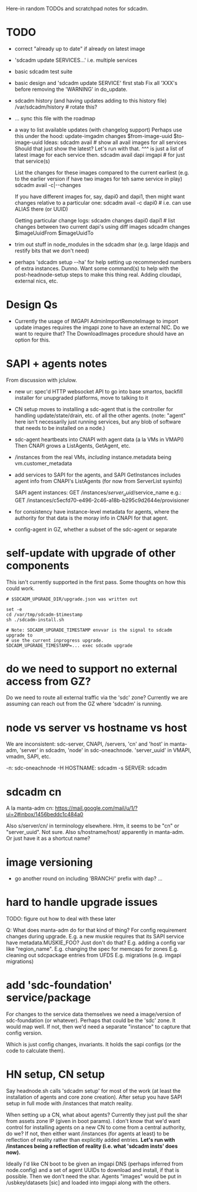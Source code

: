 Here-in random TODOs and scratchpad notes for sdcadm.


# TODO

- correct "already up to date" if already on latest image

- 'sdcadm update SERVICES...' i.e. multiple services

- basic sdcadm test suite

- basic design and 'sdcadm update SERVICE' first stab
  Fix all 'XXX's before removing the 'WARNING' in do_update.

- sdcadm history (and having updates adding to this history file)
  /var/sdcadm/history   # rotate this?

- ... sync this file with the roadmap

- a way to list available updates (with changelog support)
  Perhaps use this under the hood:
        update-imgadm changes $from-image-uuid $to-image-uuid
  Ideas:
        sdcadm avail              # show all avail images for all services
  Should that just show the latest? Let's run with that. ^^^ is just a list
  of latest image for each service then.
        sdcadm avail dapi imgapi  # for just that service(s)

  List the changes for these images compared to the current earliest (e.g.
  to the earlier version if have two images for teh same service in play)
        sdcadm avail -c|--changes

  If you have different images for, say, dapi0 and dapi1, then might want
  changes relative to a particular one:
        sdcadm avail -c dapi0    # i.e. can use ALIAS there (or UUID)

  Getting particular change logs:
        sdcadm changes dapi0 dapi1  # list changes between two current dapi's using diff images
        sdcadm changes $imageUuidFrom $imageUuidTo

- trim out stuff in node_modules in the sdcadm shar (e.g. large ldapjs
  and restify bits that we don't need)

- perhaps 'sdcadm setup --ha' for help setting up recommended numbers of
  extra instances. Dunno.
  Want some command(s) to help with the post-headnode-setup steps to make this
  thing real. Adding cloudapi, external nics, etc.

# Design Qs

- Currently the usage of IMGAPI AdminImportRemoteImage to import update images
  requires the imgapi zone to have an external NIC. Do we want to require that?
  The DownloadImages procedure should have an option for this.

# SAPI + agents notes

From discussion with jclulow.

- new ur: spec'd HTTP websocket API to go into base smartos, backfill
  installer for unupgraded platforms, move to talking to it
- CN setup moves to installing a sdc-agent that is the controller for
  handling update/state/drain, etc. of all the other agents.
  (note: "agent" here isn't necessarily just running services, but any
  blob of software that needs to be installed on a node.)
- sdc-agent heartbeats into CNAPI with agent data (a la VMs in VMAPI)
  Then CNAPI grows a ListAgents, GetAgent, etc.
- /instances from the real VMs, *including* instance.metadata being
  vm.customer_metadata
- add services to SAPI for the agents, and SAPI GetInstances includes
  agent info from CNAPI's ListAgents (for now from ServerList sysinfo)

    SAPI agent instances:
        GET /instances/$server_uuid/$service_name
    e.g.:
        GET /instances/c5ecfd70-e496-2c46-a18b-b295c9d2644e/provisioner

- for consistency have instance-level metadata for agents, where the authority
  for that data is the moray info in CNAPI for that agent.
- config-agent in GZ, whether a subset of the sdc-agent or separate


# self-update with upgrade of other components

This isn't currently supported in the first pass. Some thoughts
on how this could work.

    # $SDCADM_UPGRADE_DIR/upgrade.json was written out

    set -e
    cd /var/tmp/sdcadm-$timestamp
    sh ./sdcadm-install.sh

    # Note: SDCADM_UPGRADE_TIMESTAMP envvar is the signal to sdcadm upgrade to
    # use the current inprogress upgrade.
    SDCADM_UPGRADE_TIMESTAMP=... exec sdcadm upgrade


# do we need to support no external access from GZ?

Do we need to route all external traffic via the 'sdc' zone? Currently
we are assuming can reach out from the GZ where 'sdcadm' is running.



# node vs server vs hostname vs host

We are inconsistent: sdc-server, CNAPI, /servers, 'cn' and 'host' in manta-adm,
'server' in sdcadm, 'node' in sdc-oneachnode.
'server_uuid' in VMAPI, vmadm, SAPI, etc.

-n: sdc-oneachnode
-H HOSTNAME: sdcadm
-s SERVER: sdcadm



# sdcadm cn

A la manta-adm cn: https://mail.google.com/mail/u/1/?ui=2#inbox/1456beddc1c484a0

Also s/server/cn/ in terminology elsewhere. Hrm, it seems to be "cn" or "server_uuid". Not sure.
Also s/hostname/host/ apparently in manta-adm. Or just have it as a shortcut name?


# image versioning

- go another round on including 'BRANCH/' prefix with dap?
...


# hard to handle upgrade issues

TODO: figure out how to deal with these later

Q: What does manta-adm do for that kind of thing? For config requirement
changes during upgrade. E.g. a new muskie requires that its SAPI service
have metadata.MUSKIE_FOO? Just don't do that?
E.g. adding a config var like "region_name".
E.g. changing the spec for memcaps for zones
E.g. cleaning out sdcpackage entries from UFDS
E.g. migrations (e.g. imgapi migrations)


# add 'sdc-foundation' service/package

For changes to the service data themselves we need a image/version of
sdc-foundation (or whatever). Perhaps that could be the 'sdc' zone. It
would map well. If not, then we'd need a separate "instance" to capture
that config version.

Which is just config changes, invariants. It holds the sapi configs (or the
code to calculate them).



# HN setup, CN setup

Say headnode.sh calls 'sdcadm setup' for most of the work (at least the
installation of agents and core zone creation). After setup you have
SAPI setup in full mode with /instances that match reality.

When setting up a CN, what about agents? Currently they just pull the shar
from assets zone IP (given in boot params). I don't know that we'd want
control for installing agents on a new CN to come from a central authority,
do we? If not, then either want /instances (for agents at least) to be
reflection of reality rather than explicitly added entries. **Let's run with
/instances being a reflection of reality (i.e. what 'sdcadm insts' does now).**

Ideally I'd like CN boot to be given an imgapi DNS (perhaps inferred from
node.config) and a set of agent UUIDs to download and install, if that is
possible. Then we don't need the shar. Agents "images" would be put in
/usbkey/datasets [sic] and loaded into imgapi along with the others.

